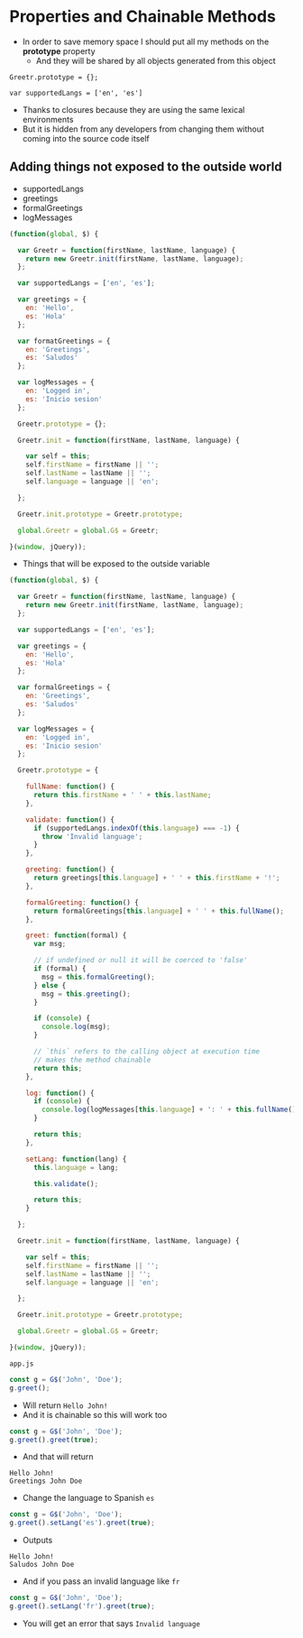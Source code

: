 # Properties and Chainable Methods
* In order to save memory space I should put all my methods on the **prototype** property
    - And they will be shared by all objects generated from this object

`Greetr.prototype = {};`

`var supportedLangs = ['en', 'es']`

* Thanks to closures because they are using the same lexical environments
* But it is hidden from any developers from changing them without coming into the source code itself

## Adding things not exposed to the outside world

* supportedLangs
* greetings
* formalGreetings
* logMessages

```js
(function(global, $) {

  var Greetr = function(firstName, lastName, language) {
    return new Greetr.init(firstName, lastName, language);
  };

  var supportedLangs = ['en', 'es'];

  var greetings = {
    en: 'Hello',
    es: 'Hola'
  };

  var formatGreetings = {
    en: 'Greetings',
    es: 'Saludos'
  };

  var logMessages = {
    en: 'Logged in',
    es: 'Inicio sesion'
  };

  Greetr.prototype = {};

  Greetr.init = function(firstName, lastName, language) {

    var self = this;
    self.firstName = firstName || '';
    self.lastName = lastName || '';
    self.language = language || 'en';

  };

  Greetr.init.prototype = Greetr.prototype;

  global.Greetr = global.G$ = Greetr;

}(window, jQuery));
```

* Things that will be exposed to the outside variable

```js
(function(global, $) {

  var Greetr = function(firstName, lastName, language) {
    return new Greetr.init(firstName, lastName, language);
  };

  var supportedLangs = ['en', 'es'];

  var greetings = {
    en: 'Hello',
    es: 'Hola'
  };

  var formalGreetings = {
    en: 'Greetings',
    es: 'Saludos'
  };

  var logMessages = {
    en: 'Logged in',
    es: 'Inicio sesion'
  };

  Greetr.prototype = {

    fullName: function() {
      return this.firstName + ' ' + this.lastName;
    },

    validate: function() {
      if (supportedLangs.indexOf(this.language) === -1) {
        throw 'Invalid language';
      }
    },

    greeting: function() {
      return greetings[this.language] + ' ' + this.firstName + '!';
    },

    formalGreeting: function() {
      return formalGreetings[this.language] + ' ' + this.fullName();
    },

    greet: function(formal) {
      var msg;

      // if undefined or null it will be coerced to 'false'
      if (formal) {
        msg = this.formalGreeting();
      } else {
        msg = this.greeting();
      }

      if (console) {
        console.log(msg);
      }

      // `this` refers to the calling object at execution time
      // makes the method chainable
      return this;
    },

    log: function() {
      if (console) {
        console.log(logMessages[this.language] + ': ' + this.fullName());
      }

      return this;
    },

    setLang: function(lang) {
      this.language = lang;

      this.validate();

      return this;
    }

  };

  Greetr.init = function(firstName, lastName, language) {

    var self = this;
    self.firstName = firstName || '';
    self.lastName = lastName || '';
    self.language = language || 'en';

  };

  Greetr.init.prototype = Greetr.prototype;

  global.Greetr = global.G$ = Greetr;

}(window, jQuery));
```

`app.js`

```js
const g = G$('John', 'Doe');
g.greet();
```

* Will return `Hello John!`
* And it is chainable so this will work too

```js
const g = G$('John', 'Doe');
g.greet().greet(true);
```

* And that will return

```
Hello John!
Greetings John Doe
```

* Change the language to Spanish `es`

```js
const g = G$('John', 'Doe');
g.greet().setLang('es').greet(true);
```

* Outputs

```
Hello John!
Saludos John Doe
```

* And if you pass an invalid language like `fr`

```js
const g = G$('John', 'Doe');
g.greet().setLang('fr').greet(true);
```

* You will get an error that says `Invalid language`
